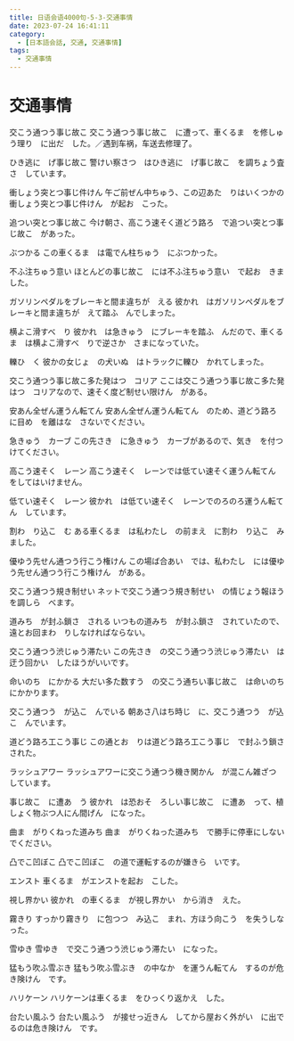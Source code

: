 ```yaml
---
title: 日语会语4000句-5-3-交通事情
date: 2023-07-24 16:41:11
category:
  - [日本語会話, 交通, 交通事情]
tags:
  - 交通事情 
---
```


# 交通事情

交こう通つう事じ故こ
交こう通つう事じ故こ　に遭って、車くるま　を修しゅう理り　に出だ　した。／遇到车祸，车送去修理了。

ひき逃に　げ事じ故こ
警けい察さつ　はひき逃に　げ事じ故こ　を調ちょう査さ　しています。

衝しょう突とつ事じ件けん
午ご前ぜん中ちゅう、この辺あた　りはいくつかの衝しょう突とつ事じ件けん　が起お　こった。

追つい突とつ事じ故こ
今け朝さ、高こう速そく道どう路ろ　で追つい突とつ事じ故こ　があった。

ぶつかる
この車くるま　は電でん柱ちゅう　にぶつかった。

不ふ注ちゅう意い
ほとんどの事じ故こ　には不ふ注ちゅう意い　で起お　きました。

ガソリンペダルをブレーキと間ま違ちが　える
彼かれ　はガソリンペダルをブレーキと間ま違ちが　えて踏ふ　んでしまった。

横よこ滑すべ　り
彼かれ　は急きゅう　にブレーキを踏ふ　んだので、車くるま　は横よこ滑すべ　りで逆さか　さまになっていた。

轢ひ　く
彼かの女じょ　の犬いぬ　はトラックに轢ひ　かれてしまった。

交こう通つう事じ故こ多た発はつ　コリア
ここは交こう通つう事じ故こ多た発はつ　コリアなので、速そく度ど制せい限けん　がある。

安あん全ぜん運うん転てん
安あん全ぜん運うん転てん　のため、道どう路ろ　に目め　を離はな　さないでください。

急きゅう　カーブ
この先さき　に急きゅう　カーブがあるので、気き　を付つ　けてください。

高こう速そく　レーン
高こう速そく　レーンでは低てい速そく運うん転てん　をしてはいけません。

低てい速そく　レーン
彼かれ　は低てい速そく　レーンでのろのろ運うん転てん　しています。

割わ　り込こ　む
ある車くるま　は私わたし　の前まえ　に割わ　り込こ　みました。

優ゆう先せん通つう行こう権けん
この場ば合あい　では、私わたし　には優ゆう先せん通つう行こう権けん　がある。

交こう通つう規き制せい
ネットで交こう通つう規き制せい　の情じょう報ほう　を調しら　べます。

道みち　が封ふ鎖さ　される
いつもの道みち　が封ふ鎖さ　されていたので、遠とお回まわ　りしなければならない。

交こう通つう渋じゅう滞たい
この先さき　の交こう通つう渋じゅう滞たい　は迂う回かい　したほうがいいです。

命いのち　にかかる
大だい多た数すう　の交こう通ちい事じ故こ　は命いのち　にかかります。

交こう通つう　が込こ　んでいる
朝あさ八はち時じ　に、交こう通つう　が込こ　んでいます。

道どう路ろ工こう事じ
この通とお　りは道どう路ろ工こう事じ　で封ふう鎖さ　された。

ラッシュアワー
ラッシュアワーに交こう通つう機き関かん　が混こん雑ざつ　しています。

事じ故こ　に遭あ　う
彼かれ　は恐おそ　ろしい事じ故こ　に遭あ　って、植しょく物ぶつ人にん間げん　になった。

曲ま　がりくねった道みち
曲ま　がりくねった道みち　で勝手に停車にしないでください。

凸でこ凹ぼこ
凸でこ凹ぼこ　の道で運転するのが嫌きら　いです。

エンスト
車くるま　がエンストを起お　こした。

視し界かい
彼かれ　の車くるま　が視し界かい　から消き　えた。

霧きり
すっかり霧きり　に包つつ　み込こ　まれ、方ほう向こう　を失うしな　った。

雪ゆき
雪ゆき　で交こう通つう渋じゅう滞たい　になった。

猛もう吹ふ雪ぶき
猛もう吹ふ雪ぶき　の中なか　を運うん転てん　するのが危き険けん　です。

ハリケーン
ハリケーンは車くるま　をひっくり返かえ　した。

台たい風ふう
台たい風ふう　が接せっ近きん　してから屋おく外がい　に出で　るのは危き険けん　です。
